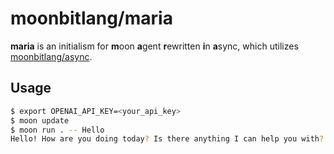 # moonbitlang/maria

**maria** is an initialism for **m**oon **a**gent **r**ewritten **i**n **a**sync, which utilizes [moonbitlang/async](https://github.com/moonbitlang/async).

## Usage

```bash
$ export OPENAI_API_KEY=<your_api_key>
$ moon update
$ moon run . -- Hello
Hello! How are you doing today? Is there anything I can help you with?
```

